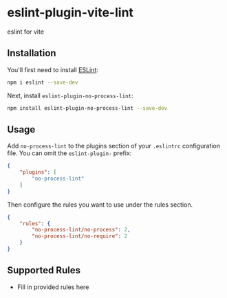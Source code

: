# eslint-plugin-vite-lint

eslint for vite

## Installation

You'll first need to install [ESLint](https://eslint.org/):

```sh
npm i eslint --save-dev
```

Next, install `eslint-plugin-no-process-lint`:

```sh
npm install eslint-plugin-no-process-lint --save-dev
```

## Usage

Add `no-process-lint` to the plugins section of your `.eslintrc` configuration file. You can omit the `eslint-plugin-` prefix:

```json
{
    "plugins": [
        "no-process-lint"
    ]
}
```


Then configure the rules you want to use under the rules section.

```json
{
    "rules": {
        "no-process-lint/no-process": 2,
        "no-process-lint/no-require": 2
    }
}
```

## Supported Rules

* Fill in provided rules here


